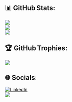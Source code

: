 ## 📊 GitHub Stats:
![](https://github-readme-stats.vercel.app/api?username=shine7on&theme=solarized-light&hide_border=true&include_all_commits=false&count_private=false)<br/>
![](https://github-readme-streak-stats.herokuapp.com/?user=shine7on&theme=solarized-light&hide_border=true)<br/>
![](https://github-readme-stats.vercel.app/api/top-langs/?username=shine7on&theme=solarized-light&hide_border=true&include_all_commits=false&count_private=false&layout=compact)<br/>
## 🏆 GitHub Trophies:
![](https://github-profile-trophy.vercel.app/?username=shine7on&theme=nord&no-frame=false&no-bg=false&margin-w=4)<br/>
## 🌐 Socials:
[![LinkedIn](https://img.shields.io/badge/LinkedIn-%230077B5.svg?logo=linkedin&logoColor=white)](https://linkedin.com/in/shinon-takei/)<br/>
[![](https://visitcount.itsvg.in/api?id=shine7on&icon=7&color=0)](https://visitcount.itsvg.in)
